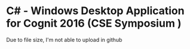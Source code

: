 # C# - Windows Desktop Application for Cognit 2016 (CSE Symposium )

Due to file size, I'm not able to upload in github
